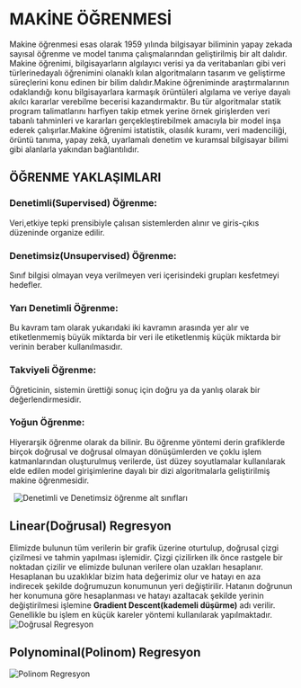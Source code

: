 # MAKİNE ÖĞRENMESİ
Makine öğrenmesi esas olarak 1959 yılında bilgisayar biliminin yapay zekada sayısal öğrenme ve model tanıma çalışmalarından geliştirilmiş bir alt dalıdır. Makine öğrenimi, bilgisayarların algılayıcı verisi ya da veritabanları gibi veri türlerinedayalı öğrenimini olanaklı kılan algoritmaların tasarım ve geliştirme süreçlerini konu edinen bir bilim dalıdır.Makine öğreniminde araştırmalarının odaklandığı konu bilgisayarlara karmaşık örüntüleri algılama ve veriye dayalı akılcı kararlar verebilme becerisi kazandırmaktır. Bu tür algoritmalar statik program talimatlarını harfiyen takip etmek yerine örnek girişlerden veri tabanlı tahminleri ve kararları gerçekleştirebilmek amacıyla bir model inşa ederek çalışırlar.Makine öğrenimi istatistik, olasılık kuramı, veri madenciliği, örüntü tanıma, yapay zekâ, uyarlamalı denetim ve kuramsal bilgisayar bilimi gibi alanlarla yakından bağlantılıdır.
	
	
## ÖĞRENME YAKLAŞIMLARI
### Denetimli(Supervised) Öğrenme:
Veri,etkiye tepki prensibiyle çalısan sistemlerden alınır ve giris-çıkıs düzeninde organize edilir.
### Denetimsiz(Unsupervised) Öğrenme:
Sınıf bilgisi olmayan veya verilmeyen veri içerisindeki grupları kesfetmeyi hedefler.
### Yarı Denetimli Öğrenme:
Bu kavram tam olarak yukarıdaki iki kavramın arasında yer alır ve etiketlenmemiş büyük miktarda bir veri ile etiketlenmiş küçük miktarda bir verinin beraber kullanılmasıdır.
### Takviyeli Öğrenme:
Öğreticinin, sistemin ürettiği sonuç için doğru ya da yanlış olarak bir değerlendirmesidir.
### Yoğun Öğrenme:
Hiyerarşik öğrenme olarak da bilinir. Bu öğrenme yöntemi derin grafiklerde birçok doğrusal ve doğrusal olmayan dönüşümlerden ve çoklu işlem katmanlarından oluşturulmuş verilerde, üst düzey soyutlamalar kullanılarak elde edilen model girişimlerine dayalı bir dizi algoritmalarla geliştirilmiş makine öğrenmesidir.
  
  
![Denetimli ve Denetimsiz öğrenme alt sınıfları](http://ahmetcevahircinar.com.tr/wp-content/uploads/2017/05/makine-ogrenmesi-algoritmalari.jpg)

## Linear(Doğrusal) Regresyon
Elimizde bulunun tüm verilerin bir grafik üzerine oturtulup, doğrusal çizgi çizilmesi ve tahmin yapılması işlemidir.
Çizgi çizilirken ilk önce rastgele bir noktadan çizilir ve elimizde bulunan verilere olan uzakları hesaplanır. Hesaplanan bu uzaklıklar bizim hata değerimiz olur ve hatayı en aza indirecek şekilde doğrumuzun konumunun yeri değiştirilir.
Hatanın doğrunun her konumuna göre hesaplanması ve hatayı azaltacak şekilde yerinin değiştirilmesi işlemine  **Gradient Descent(kademeli düşürme)** adı verilir. Genellikle bu işlem en küçük kareler yöntemi kullanılarak yapılmaktadır.
![Doğrusal Regresyon](https://mertricks.files.wordpress.com/2015/06/18.png)

## Polynominal(Polinom) Regresyon
![Polinom Regresyon](http://www.datascience.istanbul/wp-content/uploads/2017/06/Lineer_Regresyon_Notlar%C4%B1_10_Polinom_Regresyon_with_R_Polinom_Model_Grafik.png)









